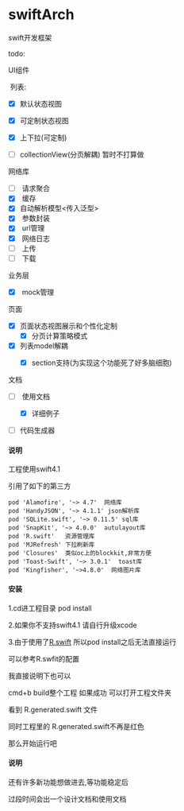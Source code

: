 # swiftArch

swift开发框架

todo:

UI组件 

​      列表: 

- [x] ​        默认状态视图
- [x] ​       可定制状态视图  
- [x] ​       上下拉(可定制) 

- [ ] collectionView(分页解耦)  暂时不打算做

网络库

- [ ] ​              请求聚合
- [x] ​               缓存
- [x] ​               自动解析模型<传入泛型>
- [x] ​               参数封装 
- [x] ​               url管理  
- [x] ​              网络日志
- [ ] ​             上传
- [ ] ​              下载

业务层  

- [x] ​	         mock管理

页面

- [x] ​		页面状态视图展示和个性化定制
   - [x] ​分页计算策略模式  
- [x] 列表model解耦
  - [x] section支持(为实现这个功能死了好多脑细胞)



文档

- [ ] ​		使用文档
   - [x] ​详细例子


- [ ] 代码生成器





#### 说明

工程使用swift4.1 

引用了如下的第三方 

    pod 'Alamofire', '~> 4.7'  网络库
    pod 'HandyJSON', '~> 4.1.1' json解析库
    pod 'SQLite.swift', '~> 0.11.5' sql库
    pod 'SnapKit', '~> 4.0.0'  autulayout库
    pod 'R.swift'   资源管理库
    pod 'MJRefresh' 下拉刷新库
    pod 'Closures'  类似oc上的blockkit,非常方便
    pod 'Toast-Swift', '~> 3.0.1'  toast库
    pod 'Kingfisher', '~>4.8.0'  网络图片库


#### 安装

1.cd进工程目录 pod install

2.如果你不支持swift4.1 请自行升级xcode

3.由于使用了[R.swift](https://github.com/mac-cain13/R.swift) 所以pod install之后无法直接运行

可以参考R.swfit的配置  

我直接说明下也可以

cmd+b build整个工程 如果成功 可以打开工程文件夹

看到 R.generated.swift 文件 

同时工程里的 R.generated.swift不再是红色

那么开始运行吧



#### 说明

还有许多新功能想做进去,等功能稳定后

过段时间会出一个设计文档和使用文档



